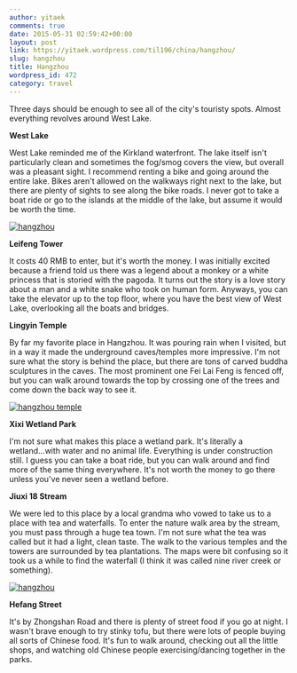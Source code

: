 ```yaml
---
author: yitaek
comments: true
date: 2015-05-31 02:59:42+00:00
layout: post
link: https://yitaek.wordpress.com/til196/china/hangzhou/
slug: hangzhou
title: Hangzhou
wordpress_id: 472
category: travel
---
```


Three days should be enough to see all of the city's touristy spots. Almost everything revolves around West Lake.

**West Lake**

West Lake reminded me of the Kirkland waterfront. The lake itself isn't particularly clean and sometimes the fog/smog covers the view, but overall was a pleasant sight. I recommend renting a bike and going around the entire lake. Bikes aren't allowed on the walkways right next to the lake, but there are plenty of sights to see along the bike roads. I never got to take a boat ride or go to the islands at the middle of the lake, but assume it would be worth the time.


[![hangzhou](https://yitaek.files.wordpress.com/2015/05/hangzhou.jpg?w=300)](https://yitaek.files.wordpress.com/2015/05/hangzhou.jpg)


**Leifeng Tower**

It costs 40 RMB to enter, but it's worth the money. I was initially excited because a friend told us there was a legend about a monkey or a white princess that is storied with the pagoda. It turns out the story is a love story about a man and a white snake who took on human form. Anyways, you can take the elevator up to the top floor, where you have the best view of West Lake, overlooking all the boats and bridges.

**Lingyin Temple**

By far my favorite place in Hangzhou. It was pouring rain when I visited, but in a way it made the underground caves/temples more impressive. I'm not sure what the story is behind the place, but there are tons of carved buddha sculptures in the caves. The most prominent one Fei Lai Feng is fenced off, but you can walk around towards the top by crossing one of the trees and come down the back way to see it.


[![hangzhou temple](https://yitaek.files.wordpress.com/2015/05/hangzhou-temple.jpg?w=300)](https://yitaek.files.wordpress.com/2015/05/hangzhou-temple.jpg)


**Xixi Wetland Park**

I'm not sure what makes this place a wetland park. It's literally a wetland...with water and no animal life. Everything is under construction still. I guess you can take a boat ride, but you can walk around and find more of the same thing everywhere. It's not worth the money to go there unless you've never seen a wetland before.

**Jiuxi 18 Stream**

We were led to this place by a local grandma who vowed to take us to a place with tea and waterfalls. To enter the nature walk area by the stream, you must pass through a huge tea town. I'm not sure what the tea was called but it had a light, clean taste. The walk to the various temples and the towers are surrounded by tea plantations. The maps were bit confusing so it took us a while to find the waterfall (I think it was called nine river creek or something).


[![hangzhou](https://yitaek.files.wordpress.com/2015/05/hangzhou1.jpg?w=300)](https://yitaek.files.wordpress.com/2015/05/hangzhou1.jpg)


**Hefang Street**

It's by Zhongshan Road and there is plenty of street food if you go at night. I wasn't brave enough to try stinky tofu, but there were lots of people buying all sorts of Chinese food. It's fun to walk around, checking out all the little shops, and watching old Chinese people exercising/dancing together in the parks.
